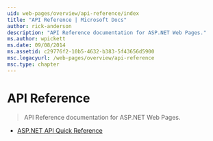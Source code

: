 ```yaml
---
uid: web-pages/overview/api-reference/index
title: "API Reference | Microsoft Docs"
author: rick-anderson
description: "API Reference documentation for ASP.NET Web Pages."
ms.author: wpickett
ms.date: 09/08/2014
ms.assetid: c29776f2-10b5-4632-b383-5f43656d5900
msc.legacyurl: /web-pages/overview/api-reference
msc.type: chapter
---
```

# API Reference

> API Reference documentation for ASP.NET Web Pages.

- [ASP.NET API Quick Reference](asp-net-web-pages-api-reference.md)

